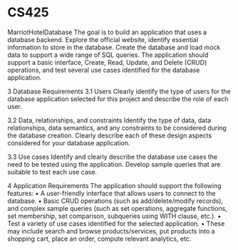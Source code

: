 # CS425
MarriotHotelDatabase
The goal is to build an application that uses a database backend. Explore the
official website, identify essential information to store in the database. Create
the database and load mock data to support a wide range of SQL queries.
The application should support a basic interface, Create, Read, Update, and
Delete (CRUD) operations, and test several use cases identified for the
database application.

3 Database Requirements
3.1 Users
Clearly identify the type of users for the database application selected for this project and
describe the role of each user.

3.2 Data, relationships, and constraints
Identify the type of data, data relationships, data semantics, and any constraints to be
considered during the database creation. Clearly describe each of these design aspects
considered for your database application.

3.3 Use cases
Identify and clearly describe the database use cases the need to be tested using the
application. Develop sample queries that are suitable to test each use case.

4 Application Requirements
The application should support the following features:
▪ A user-friendly interface that allows users to connect to the
database.
▪ Basic CRUD operations (such as add/delete/modify records), and
complex sample queries (such as set operations, aggregate
functions, set membership, set comparison, subqueries using
WITH clause, etc.).
▪ Test a variety of use cases identified for the selected application.
• These may include search and browse products/services,
put products into a shopping cart, place an order, compute
relevant analytics, etc.
